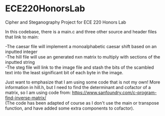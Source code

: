 # ECE220HonorsLab

Cipher and Steganography Project for ECE 220 Honors Lab

In this codebase, there is a main.c and three other source and header files that link to main:

-The caesar file will implement a monoalphabetic caesar shift based on an inputted integer  
-The hill file will use an generated nxn matrix to multiply with sections of the inputted string  
-The steg file will link to the image file and stash the bits of the scambled text into the least significant bit of each byte in the image.

Just want to emphasize that I am using some code that is not my own!
More information in hill.h, but I need to find the determinant and cofactor of a matrix, so
I am using code from:
https://www.sanfoundry.com/c-program-find-inverse-matrix/  
(The code has been adapted of course as I don't use the main or transpose function, and have added some extra components to cofactor).
